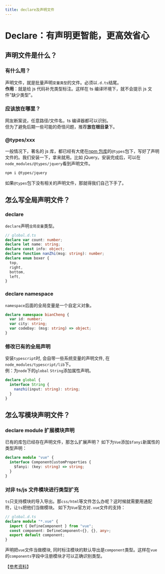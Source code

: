 ```yaml
---
title: declare及声明文件
---
```


# Declare：有声明更智能，更高效省心

## 声明文件是什么？

### 有什么用？

声明文件，就是批量声明`变量类型`的文件。必须以`.d.ts`结尾。  
**作用**：就是给 js 代码补充类型标注。这样在 ts 编译环境下，就不会提示 js 文件"缺少类型"。

### 应该放在哪里？

网友断案说，任意路径/文件名，ts 编译器都可以识别。  
但为了避免后期一些可能的奇怪问题，推荐**放在根目录**下。

### @types/xxx

一般情况下，著名的 js 库，都已经有大佬在[npm 包库](https://www.npmjs.com/)的`@types`包下，写好了声明文件的。我们安装一下，拿来就用。比如 jQuery。安装完成后，可以在`node_modules/@types/jquery`看到声明文件。

```bash
npm i @types/jquery
```

如果`@types`包下没有相关的声明文件，那就得我们自己下手了。

## 怎么写全局声明文件？

### declare

`declare`声明`全局变量`类型。

```ts
// global.d.ts
declare var count: number;
declare let name: string;
declare const info: object;
declare function nanZhi(msg: string): number;
declare enum boxer {
  top,
  right,
  bottom,
  left,
}
```

### declare namespace

`namespace`后面的全局变量是一个自定义对象。

```ts
declare namespace bianCheng {
  var id: number;
  var city: string;
  var codeDay: (msg: string) => object;
}
```

### 修改已有的全局声明

安装`typescript`时, 会自带一些系统变量的声明文件, 在`node_modules/typescript/lib`下。  
例：为`node`下的`global` `String`添加属性声明。

```ts
declare global {
  interface String {
    nanzhi(input: string): string;
  }
}
```

## 怎么写模块声明文件？

### declare module 扩展模块声明

已有的库包已经存在声明文件，那怎么扩展声明？
如下为`Vue`添加`$fanyi`新属性的类型声明：

```ts
declare module "vue" {
  interface ComponentCustomProperties {
    $fanyi: (key: string) => string;
  }
}
```

### 对非 ts/js 文件模块进行类型扩充

`ts`只支持模块的导入导出。那`css/html`等文件怎么办呢？这时候就需要用通配符，让`ts`把他们当做模块。
如下为`Vue`官方对`.vue`文件的支持：

```ts
// global.d.ts
declare module "*.vue" {
  import { DefineComponent } from "vue";
  const component: DefineComponent<{}, {}, any>;
  export default component;
}
```

声明把`vue`文件当做模块, 同时标注模块的默认导出是`component`类型。这样在`vue`的`components`字段中注册模块才可以正确识别类型。

【[参考资料](https://juejin.cn/post/7008710181769084964)】
